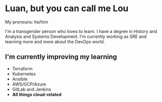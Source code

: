 # Luan, but you can call me Lou

My pronouns: he/him


I'm a transgender person who loves to learn. I have a degree in History and Analysis and Systems Development. I'm currently working as SRE and learning more and more about the DevOps world. 


## I'm currently improving my learning

 - Terraform
 - Kubernetes
 - Ansible
 - AWS/GCP/Azure
 - GitLab and Jenkins
 - **All things cloud-related**
